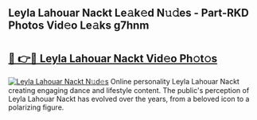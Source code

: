 ## Leyla Lahouar Nackt Le𝚊k𝚎d N𝚞𝚍es - Part-RKD Photos Vid𝚎o Le𝚊ks g7hnm

# <h2><a href="http://fb67y6.evod.top/?m=Leyla+Lahouar+Nackt">🔗 👉🔴 Leyla Lahouar Nackt Vid𝚎o Ph𝚘t𝚘s</a></h2>

[![Leyla Lahouar Nackt N𝚞d𝚎s](https://i.imgur.com/8V9OHl7.gif)](http://fb67y6.evod.top/?m=Leyla+Lahouar+Nackt)
Online personality Leyla Lahouar Nackt creating engaging dance and lifestyle content. The public's perception of Leyla Lahouar Nackt has evolved over the years, from a beloved icon to a polarizing figure. 
